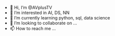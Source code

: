 - 👋 Hi, I’m @AVplusTV
- 👀 I’m interested in AI, DS, NN
- 🌱 I’m currently learning python, sql, data science
- 💞️ I’m looking to collaborate on ...
- 📫 How to reach me ...

<!---
AVplusTV/AVplusTV is a ✨ special ✨ repository because its `README.md` (this file) appears on your GitHub profile.
You can click the Preview link to take a look at your changes.
--->
